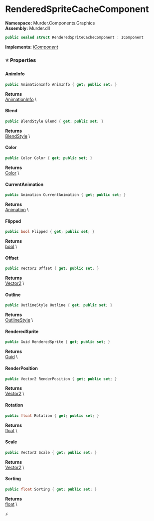# RenderedSpriteCacheComponent

**Namespace:** Murder.Components.Graphics \
**Assembly:** Murder.dll

```csharp
public sealed struct RenderedSpriteCacheComponent : IComponent
```

**Implements:** _[IComponent](../../../Bang/Components/IComponent.html)_

### ⭐ Properties
#### AnimInfo
```csharp
public AnimationInfo AnimInfo { get; public set; }
```

**Returns** \
[AnimationInfo](../../../Murder/Core/Graphics/AnimationInfo.html) \
#### Blend
```csharp
public BlendStyle Blend { get; public set; }
```

**Returns** \
[BlendStyle](../../../Murder/Core/Graphics/BlendStyle.html) \
#### Color
```csharp
public Color Color { get; public set; }
```

**Returns** \
[Color](../../../Murder/Core/Graphics/Color.html) \
#### CurrentAnimation
```csharp
public Animation CurrentAnimation { get; public set; }
```

**Returns** \
[Animation](../../../Murder/Core/Graphics/Animation.html) \
#### Flipped
```csharp
public bool Flipped { get; public set; }
```

**Returns** \
[bool](https://learn.microsoft.com/en-us/dotnet/api/System.Boolean?view=net-7.0) \
#### Offset
```csharp
public Vector2 Offset { get; public set; }
```

**Returns** \
[Vector2](https://learn.microsoft.com/en-us/dotnet/api/System.Numerics.Vector2?view=net-7.0) \
#### Outline
```csharp
public OutlineStyle Outline { get; public set; }
```

**Returns** \
[OutlineStyle](../../../Murder/Core/Graphics/OutlineStyle.html) \
#### RenderedSprite
```csharp
public Guid RenderedSprite { get; public set; }
```

**Returns** \
[Guid](https://learn.microsoft.com/en-us/dotnet/api/System.Guid?view=net-7.0) \
#### RenderPosition
```csharp
public Vector2 RenderPosition { get; public set; }
```

**Returns** \
[Vector2](https://learn.microsoft.com/en-us/dotnet/api/System.Numerics.Vector2?view=net-7.0) \
#### Rotation
```csharp
public float Rotation { get; public set; }
```

**Returns** \
[float](https://learn.microsoft.com/en-us/dotnet/api/System.Single?view=net-7.0) \
#### Scale
```csharp
public Vector2 Scale { get; public set; }
```

**Returns** \
[Vector2](https://learn.microsoft.com/en-us/dotnet/api/System.Numerics.Vector2?view=net-7.0) \
#### Sorting
```csharp
public float Sorting { get; public set; }
```

**Returns** \
[float](https://learn.microsoft.com/en-us/dotnet/api/System.Single?view=net-7.0) \


⚡